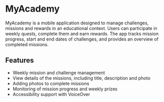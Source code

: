 # MyAcademy
MyAcademy is a mobile application designed to manage challenges, missions and rewards in an educational context. 
Users can participate in weekly quests, complete them and earn rewards. 
The app tracks mission progress, start and end dates of challenges, and provides an overview of completed missions.

## Features
- Weekly mission and challenge management
- View details of the missions, including title, description and photo
- Adding photos to complete missions
- Monitoring of mission progress and weekly prizes
- Accessibility support with VoiceOver

